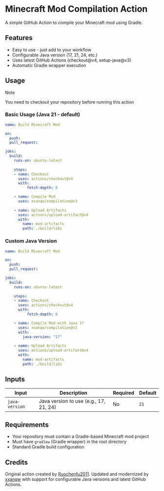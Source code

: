 # Minecraft Mod Compilation Action

A simple GitHub Action to compile your Minecraft mod using Gradle.

## Features

- Easy to use - just add to your workflow
- Configurable Java version (17, 21, 24, etc.)
- Uses latest GitHub Actions (checkout@v4, setup-java@v3)
- Automatic Gradle wrapper execution

## Usage

>[!NOTE]
>You need to checkout your repository before running this action

### Basic Usage (Java 21 - default)

```yaml
name: Build Minecraft Mod

on:
  push:
  pull_request:

jobs:
  build:
    runs-on: ubuntu-latest
    
    steps:
    - name: Checkout
      uses: actions/checkout@v4
      with:
          fetch-depth: 0

    - name: Compile Mod
      uses: xxanqw/compilation@v3
      
    - name: Upload Artifacts
      uses: actions/upload-artifact@v4
      with:
        name: mod-artifacts
        path: ./build/libs
```

### Custom Java Version

```yaml
name: Build Minecraft Mod

on:
  push:
  pull_request:

jobs:
  build:
    runs-on: ubuntu-latest
    
    steps:
    - name: Checkout
      uses: actions/checkout@v4
      with:
          fetch-depth: 0

    - name: Compile Mod with Java 17
      uses: xxanqw/compilation@v3
      with:
        java-version: "17"
      
    - name: Upload Artifacts
      uses: actions/upload-artifact@v4
      with:
        name: mod-artifacts
        path: ./build/libs
```

## Inputs

| Input | Description | Required | Default |
|-------|-------------|----------|---------|
| `java-version` | Java version to use (e.g., 17, 21, 24) | No | `21` |

## Requirements

- Your repository must contain a Gradle-based Minecraft mod project
- Must have `gradlew` (Gradle wrapper) in the root directory
- Standard Gradle build configuration

## Credits

Original action created by [Ruochenfu2011](https://github.com/Ruochenfu2011). Updated and modernized by [xxanqw](https://github.com/xxanqw) with support for configurable Java versions and latest GitHub Actions.
